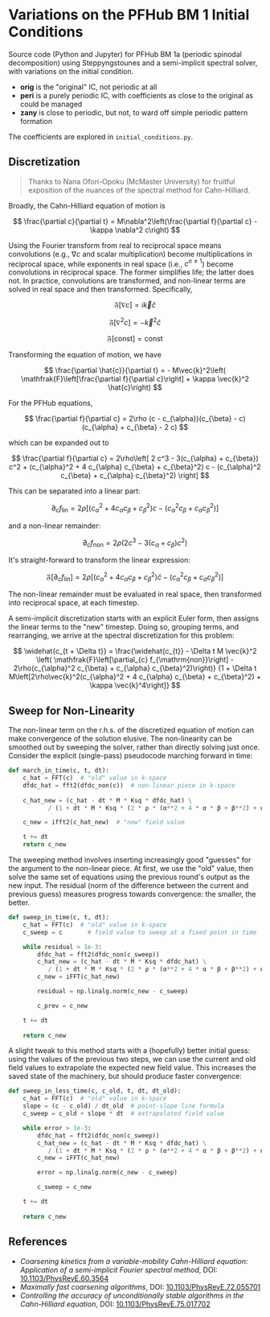 # Variations on the PFHub BM 1 Initial Conditions

Source code (Python and Jupyter) for PFHub BM 1a (periodic spinodal
decomposition) using Steppyngstounes and a semi-implicit spectral solver,
with variations on the initial condition.

* **orig** is the "original" IC, not periodic at all
* **peri** is a purely periodic IC, with coefficients
  as close to the original as could be managed
* **zany** is close to periodic, but not, to ward off
  simple periodic pattern formation

The coefficients are explored in `initial_conditions.py`.

## Discretization

> Thanks to Nana Ofori-Opoku (McMaster University) for fruitful
> exposition of the nuances of the spectral method for Cahn-Hilliard.

Broadly, the Cahn-Hilliard equation of motion is

$$
\frac{\partial c}{\partial t} =
  M\nabla^2\left(\frac{\partial f}{\partial c} - \kappa \nabla^2 c\right)
$$

Using the Fourier transform from real to reciprocal space means convolutions
(e.g., $\nabla c$ and scalar multiplication) become multiplications in
reciprocal space, while exponents in real space (i.e., $c^{n\neq 1}$) become
convolutions in reciprocal space. The former simplifies life; the latter does
not. In practice, convolutions are transformed, and non-linear terms are solved
in real space and then transformed. Specifically,

$$ \mathfrak{F}\left[\nabla c\right] = i\vec{k}\hat{c} $$

$$ \mathfrak{F}\left[\nabla^2 c\right] = -\vec{k}^2 \hat{c}$$

$$ \mathfrak{F}\left[\mathrm{const}\right] = \mathrm{const} $$

Transforming the equation of motion, we have

$$
\frac{\partial \hat{c}}{\partial t} = - M\vec{k}^2\left(
\mathfrak{F}\left[\frac{\partial f}{\partial c}\right] +
\kappa \vec{k}^2 \hat{c}\right)
$$

For the PFHub equations,

$$
\frac{\partial f}{\partial c} = 2\rho
(c - c_{\alpha})(c_{\beta} - c)(c_{\alpha} + c_{\beta} - 2 c)
$$

which can be expanded out to

$$
\frac{\partial f}{\partial c} = 2\rho\left[
2 c^3 - 3(c_{\alpha} + c_{\beta}) c^2 + (c_{\alpha}^2 + 4 c_{\alpha} c_{\beta} +
c_{\beta}^2) c - (c_{\alpha}^2 c_{\beta} + c_{\alpha} c_{\beta}^2)
\right]
$$

This can be separated into a linear part:

$$
\partial_{c} f_{\mathrm{lin}} = 2\rho \left[(c_{\alpha}^2 + 4 c_{\alpha} c_{\beta} + c_{\beta}^2) c -
(c_{\alpha}^2 c_{\beta} + c_{\alpha} c_{\beta}^2)\right]
$$

and a non-linear remainder:

$$
\partial_{c} f_{\mathrm{non}} = 2\rho\left(2 c^3 - 3(c_{\alpha} + c_{\beta}) c^2\right)
$$

It's straight-forward to transform the linear expression:

$$
\mathfrak{F}\left[\partial_{c} f_{\mathrm{lin}}\right] =
2\rho \left[(c_{\alpha}^2 + 4 c_{\alpha} c_{\beta} + c_{\beta}^2) \hat{c} -
(c_{\alpha}^2 c_{\beta} + c_{\alpha} c_{\beta}^2)\right]
$$

The non-linear remainder must be evaluated in real space, then transformed into
reciprocal space, at each timestep.

A semi-implicit discretization starts with an explicit Euler form,
then assigns the linear terms to the "new" timestep. Doing so, grouping terms,
and rearranging, we arrive at the spectral discretization for this problem:

$$
\widehat{c_{t + \Delta t}} = \frac{\widehat{c_{t}} - \Delta t M \vec{k}^2 \left(
\mathfrak{F}\left[\partial_{c} f_{\mathrm{non}}\right] -
2\rho(c_{\alpha}^2 c_{\beta} + c_{\alpha} c_{\beta}^2)\right)}
{1 + \Delta t M\left[2\rho\vec{k}^2(c_{\alpha}^2 + 4 c_{\alpha} c_{\beta} +
c_{\beta}^2) + \kappa \vec{k}^4\right]}
$$

## Sweep for Non-Linearity

The non-linear term on the r.h.s. of the discretized equation of motion can
make convergence of the solution elusive. The non-linearity can be smoothed out
by sweeping the solver, rather than directly solving just once. Consider the
explicit (single-pass) pseudocode marching forward in time:

``` python
def march_in_time(c, t, dt):
    c_hat = FFT(c)  # "old" value in k-space
    dfdc_hat = fft2(dfdc_non(c))  # non-linear piece in k-space
    
    c_hat_new = (c_hat - dt * M * Ksq * dfdc_hat) \
           / (1 + dt * M * Ksq * (2 * ρ * (α**2 + 4 * α * β + β**2) + κ * Ksq))

    c_new = ifft2(c_hat_new)  # "new" field value

    t += dt
    return c_new
```

The sweeping method involves inserting increasingly good "guesses" for the
argument to the non-linear piece. At first, we use the "old" value, then solve
the same set of equations using the previous round's output as the new input.
The residual (norm of the difference between the current and previous guess)
measures progress towards convergence: the smaller, the better.

``` python
def sweep_in_time(c, t, dt):
    c_hat = FFT(c)  # "old" value in k-space
    c_sweep = c       # field value to sweep at a fixed point in time

    while residual > 1e-3:
        dfdc_hat = fft2(dfdc_non(c_sweep))
        c_hat_new = (c_hat - dt * M * Ksq * dfdc_hat) \
           / (1 + dt * M * Ksq * (2 * ρ * (α**2 + 4 * α * β + β**2) + κ * Ksq))
        c_new = iFFT(c_hat_new)

        residual = np.linalg.norm(c_new - c_sweep)

        c_prev = c_new

    t += dt
    
    return c_new
```

A slight tweak to this method starts with a (hopefully) better initial guess:
using the values of the previous two steps, we can use the current and old
field values to extrapolate the expected new field value. This increases the
saved state of the machinery, but should produce faster convergence:

``` python
def sweep_in_less_time(c, c_old, t, dt, dt_old):
    c_hat = FFT(c)  # "old" value in k-space
    slope = (c - c_old) / dt_old  # point-slope line formula
    c_sweep = c_old + slope * dt  # extrapolated field value

    while error > 1e-3:
        dfdc_hat = fft2(dfdc_non(c_sweep))
        c_hat_new = (c_hat - dt * M * Ksq * dfdc_hat) \
           / (1 + dt * M * Ksq * (2 * ρ * (α**2 + 4 * α * β + β**2) + κ * Ksq))
        c_new = iFFT(c_hat_new)

        error = np.linalg.norm(c_new - c_sweep)

        c_sweep = c_new

    t += dt
    
    return c_new
```

## References

* _Coarsening kinetics from a variable-mobility Cahn-Hilliard equation:
  Application of a semi-implicit Fourier spectral method_,
  DOI: [10.1103/PhysRevE.60.3564](https://doi.org/10.1103/PhysRevE.60.3564)
* _Maximally fast coarsening algorithms_,
  DOI: [10.1103/PhysRevE.72.055701](https://doi.org/10.1103/PhysRevE.72.055701)
* _Controlling the accuracy of unconditionally stable algorithms in the
  Cahn-Hilliard equation_,
  DOI: [10.1103/PhysRevE.75.017702](https://doi.org/10.1103/PhysRevE.75.017702)
